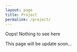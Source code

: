 ```yaml
---
layout: page
title: Project
permalink: /project/
---
```


Oops! Nothing to see here

This page will be update soon...
